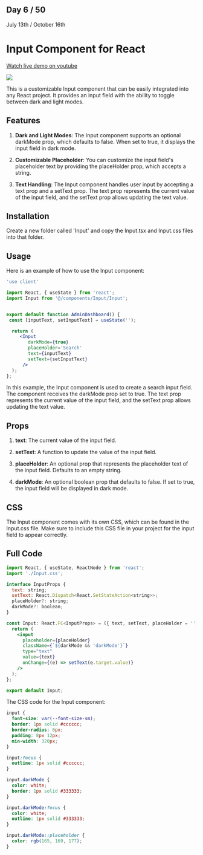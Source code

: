 ## Day 6 / 50

July 13th / October 16th

# Input Component for React 
<a href="https://www.youtube.com/watch?v=Al1uSRnARyQ">Watch live demo on youtube</a>

<a href="https://www.youtube.com/watch?v=Al1uSRnARyQ"><img src="https://cdn.discordapp.com/attachments/715319623637270638/1129134774666137620/Frame_454.png"/></a> 


This is a customizable Input component that can be easily integrated into any React project. It provides an input field with the ability to toggle between dark and light modes.

## Features

1. **Dark and Light Modes**: The Input component supports an optional darkMode prop, which defaults to false. When set to true, it displays the input field in dark mode.

2. **Customizable Placeholder**: You can customize the input field's placeholder text by providing the placeHolder prop, which accepts a string.

3. **Text Handling**: The Input component handles user input by accepting a text prop and a setText prop. The text prop represents the current value of the input field, and the setText prop allows updating the text value.

## Installation 

Create a new folder called 'Input' and copy the Input.tsx and Input.css files into that folder.

## Usage 

Here is an example of how to use the Input component:

```jsx
'use client'

import React, { useState } from 'react';  
import Input from '@/components/Input/Input';


export default function AdminDashboard() {
 const [inputText, setInputText] = useState('');

  return (  
     <Input
        darkMode={true}
        placeHolder='Search'
        text={inputText}
        setText={setInputText}
      /> 
  );
};

```

In this example, the Input component is used to create a search input field. The component receives the darkMode prop set to true. The text prop represents the current value of the input field, and the setText prop allows updating the text value.

## Props

1. **text**: The current value of the input field.

2. **setText**: A function to update the value of the input field.

3. **placeHolder**: An optional prop that represents the placeholder text of the input field. Defaults to an empty string.

4. **darkMode**: An optional boolean prop that defaults to false. If set to true, the input field will be displayed in dark mode.


## CSS 

The Input component comes with its own CSS, which can be found in the Input.css file. Make sure to include this CSS file in your project for the input field to appear correctly.

## Full Code 

```jsx
import React, { useState, ReactNode } from 'react';
import './Input.css';

interface InputProps {
  text: string;
  setText: React.Dispatch<React.SetStateAction<string>>;
  placeHolder?: string;
  darkMode?: boolean;
}

const Input: React.FC<InputProps> = ({ text, setText, placeHolder = '', darkMode = false }) => {
  return (
    <input
      placeholder={placeHolder}
      className={`${darkMode && 'darkMode'}`}
      type="text"
      value={text}
      onChange={(e) => setText(e.target.value)}
    />
  );
};

export default Input;

```

The CSS code for the Input component:

```css
input {
  font-size: var(--font-size-sm);
  border: 1px solid #cccccc;
  border-radius: 6px;
  padding: 8px 12px;
  min-width: 320px;
}

input:focus {
  outline: 1px solid #cccccc;
}

input.darkMode {
  color: white;
  border: 1px solid #333333;
}

input.darkMode:focus {
  color: white;
  outline: 1px solid #333333;
}

input.darkMode::placeholder {
  color: rgb(165, 169, 177);
}
```